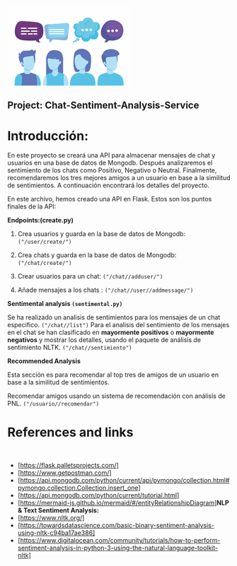 ![alt text](https://github.com/miriamvelloso/Chat-Sentiment-Analysis-Service/blob/master/images/images.png)

## Project: Chat-Sentiment-Analysis-Service

# Introducción:

En este proyecto se creará una API para almacenar mensajes de chat y usuarios en una base de datos de Mongodb. Después analizaremos el sentimiento de los chats como Positivo, Negativo o Neutral. Finalmente, recomendaremos los tres mejores amigos a un usuario en base a la similitud de sentimientos. A continuación encontrará los detalles del proyecto.

En este archivo, hemos creado una API en Flask. Estos son los puntos finales de la API:

**Endpoints:(create.py)**

1. Crea usuarios y guarda en la base de datos de Mongodb: `("/user/create/")`

2. Crea chats y guarda en la base de datos de Mongodb: `("/chat/create/")`

3.  Crear usuarios para un chat:  `("/chat//adduser/")`

4. Añade mensajes a los chats : `("/chat//user//addmessage/")`

**Sentimental analysis `(sentimental.py)`**

Se ha realizado un analisis de sentimientos para los mensajes de un chat especifico. `("/chat//list")`
Para el analisis del sentimiento de los mensajes en el chat se han clasificado en **mayormente positivos** o **mayormente negativos** y mostrar los detalles, usando el paquete de análisis de sentimiento NLTK. `("/chat//sentimiento")`


**Recommended Analysis**

Esta sección es para recomendar al top tres de amigos de un usuario en base a la similitud de sentimientos.

Recomendar amigos usando un sistema de recomendación con análisis de PNL. `("/usuario//recomendar")`


# References and links
​
- [https://flask.palletsprojects.com/]
- [https://www.getpostman.com/]
- [https://api.mongodb.com/python/current/api/pymongo/collection.html#pymongo.collection.Collection.insert_one]
- [https://api.mongodb.com/python/current/tutorial.html]
- [https://mermaid-js.github.io/mermaid/#/entityRelationshipDiagram]
​
**NLP & Text Sentiment Analysis:**
​
- [https://www.nltk.org/]
- [https://towardsdatascience.com/basic-binary-sentiment-analysis-using-nltk-c94ba17ae386]
- [https://www.digitalocean.com/community/tutorials/how-to-perform-sentiment-analysis-in-python-3-using-the-natural-language-toolkit-nltk]




